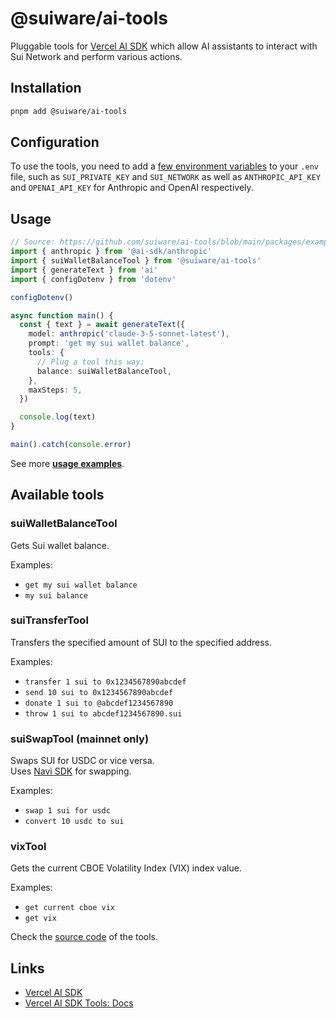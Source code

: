 # @suiware/ai-tools

Pluggable tools for [Vercel AI SDK](https://sdk.vercel.ai/) which allow AI assistants to interact with Sui Network and perform various actions.

## Installation

```bash
pnpm add @suiware/ai-tools
```

## Configuration

To use the tools, you need to add a [few environment variables](https://github.com/suiware/ai-tools/blob/main/packages/examples/.env.example) to your `.env` file,
such as `SUI_PRIVATE_KEY` and `SUI_NETWORK` as well as `ANTHROPIC_API_KEY` and `OPENAI_API_KEY` for Anthropic and OpenAI respectively.

## Usage

```ts
// Source: https://github.com/suiware/ai-tools/blob/main/packages/examples/src/anthropic-simple-balance.ts
import { anthropic } from '@ai-sdk/anthropic'
import { suiWalletBalanceTool } from '@suiware/ai-tools'
import { generateText } from 'ai'
import { configDotenv } from 'dotenv'

configDotenv()

async function main() {
  const { text } = await generateText({
    model: anthropic('claude-3-5-sonnet-latest'),
    prompt: 'get my sui wallet balance',
    tools: {
      // Plug a tool this way:
      balance: suiWalletBalanceTool,
    },
    maxSteps: 5,
  })

  console.log(text)
}

main().catch(console.error)
```

See more **[usage examples](https://github.com/suiware/ai-tools/blob/main/packages/examples/README.md)**.

## Available tools

### suiWalletBalanceTool

Gets Sui wallet balance.

Examples:
- `get my sui wallet balance`
- `my sui balance`

### suiTransferTool

Transfers the specified amount of SUI to the specified address.

Examples:
- `transfer 1 sui to 0x1234567890abcdef`
- `send 10 sui to 0x1234567890abcdef`
- `donate 1 sui to @abcdef1234567890`
- `throw 1 sui to abcdef1234567890.sui`

### suiSwapTool (mainnet only)

Swaps SUI for USDC or vice versa.  
Uses [Navi SDK](https://github.com/naviprotocol/navi-sdk) for swapping.

Examples:
- `swap 1 sui for usdc`
- `convert 10 usdc to sui`

### vixTool

Gets the current CBOE Volatility Index (VIX) index value.

Examples:
- `get current cboe vix`
- `get vix`

Check the [source code](https://github.com/suiware/ai-tools/tree/main/packages/tools/src/ai/tools) of the tools.

## Links

- [Vercel AI SDK](https://sdk.vercel.ai/)
- [Vercel AI SDK Tools: Docs](https://sdk.vercel.ai/docs/foundations/tools)
